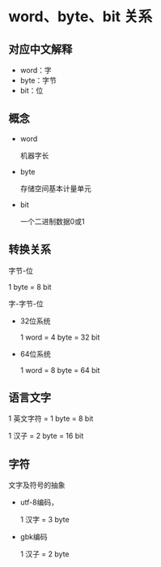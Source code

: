 # word、byte、bit 关系

## 对应中文解释

- word：字
- byte：字节
- bit：位

## 概念

- word

  机器字长

- byte

  存储空间基本计量单元

- bit

  一个二进制数据0或1

## 转换关系

字节-位

1 byte = 8 bit

字-字节-位

- 32位系统

  1 word = 4 byte = 32 bit

- 64位系统

  1 word = 8 byte = 64 bit

## 语言文字

1 英文字符 = 1 byte = 8 bit

1 汉子 = 2 byte = 16 bit

## 字符

文字及符号的抽象

- utf-8编码，

  1 汉字 = 3 byte

- gbk编码

  1 汉子 = 2 byte